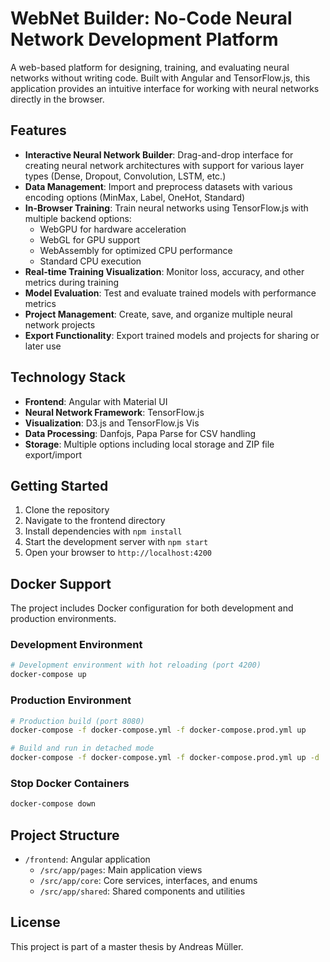 # WebNet Builder: No-Code Neural Network Development Platform

A web-based platform for designing, training, and evaluating neural networks without writing code. Built with Angular and TensorFlow.js, this application provides an intuitive interface for working with neural networks directly in the browser.

## Features

- **Interactive Neural Network Builder**: Drag-and-drop interface for creating neural network architectures with support for various layer types (Dense, Dropout, Convolution, LSTM, etc.)
- **Data Management**: Import and preprocess datasets with various encoding options (MinMax, Label, OneHot, Standard)
- **In-Browser Training**: Train neural networks using TensorFlow.js with multiple backend options:
  - WebGPU for hardware acceleration
  - WebGL for GPU support
  - WebAssembly for optimized CPU performance
  - Standard CPU execution
- **Real-time Training Visualization**: Monitor loss, accuracy, and other metrics during training
- **Model Evaluation**: Test and evaluate trained models with performance metrics
- **Project Management**: Create, save, and organize multiple neural network projects
- **Export Functionality**: Export trained models and projects for sharing or later use

## Technology Stack

- **Frontend**: Angular with Material UI
- **Neural Network Framework**: TensorFlow.js
- **Visualization**: D3.js and TensorFlow.js Vis
- **Data Processing**: Danfojs, Papa Parse for CSV handling
- **Storage**: Multiple options including local storage and ZIP file export/import

## Getting Started

1. Clone the repository
2. Navigate to the frontend directory
3. Install dependencies with `npm install`
4. Start the development server with `npm start`
5. Open your browser to `http://localhost:4200`

## Docker Support

The project includes Docker configuration for both development and production environments.

### Development Environment

```bash
# Development environment with hot reloading (port 4200)
docker-compose up
```

### Production Environment

```bash
# Production build (port 8080)
docker-compose -f docker-compose.yml -f docker-compose.prod.yml up

# Build and run in detached mode
docker-compose -f docker-compose.yml -f docker-compose.prod.yml up -d
```

### Stop Docker Containers

```bash
docker-compose down
```

## Project Structure

- `/frontend`: Angular application
  - `/src/app/pages`: Main application views
  - `/src/app/core`: Core services, interfaces, and enums
  - `/src/app/shared`: Shared components and utilities

## License

This project is part of a master thesis by Andreas Müller.
